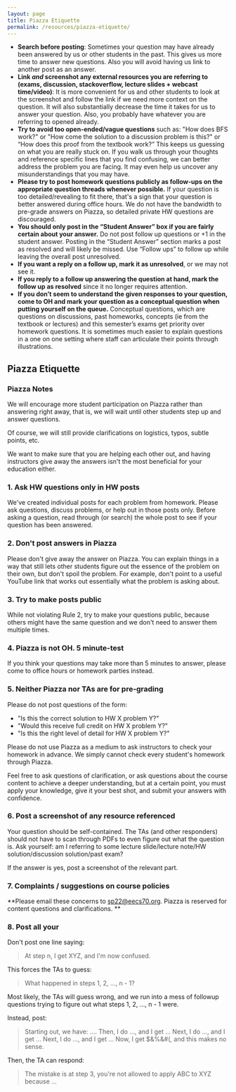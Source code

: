 ```yaml
---
layout: page
title: Piazza Etiquette
permalink: /resources/piazza-etiquette/
---
```


* **Search before posting**: Sometimes your question may have already been answered by us or other students in the past. This gives us more time to answer new questions. Also you will avoid having us link to another post as an answer.
* **Link _and_ screenshot any external resources you are referring to (exams, discussion, stackoverflow, lecture slides + webcast time/video)**: It is more convenient for us and other students to look at the screenshot and follow the link if we need more context on the question. It will also substantially decrease the time it takes for us to answer your question. Also, you probably have whatever you are referring to opened already.
* **Try to avoid too open-ended/vague questions** such as: "How does BFS work?" or "How come the solution to a discussion problem is this?" or “How does this proof from the textbook work?” This keeps us guessing on what you are really stuck on. If you walk us through your thoughts and reference specific lines that you find confusing, we can better address the problem you are facing. It may even help us uncover any misunderstandings that you may have.
* **Please try to post homework questions publicly as follow-ups on the appropriate question threads whenever possible.** If your question is too detailed/revealing to fit there, that's a sign that your question is better answered during office hours. We do not have the bandwidth to pre-grade answers on Piazza, so detailed private HW questions are discouraged.
* **You should only post in the “Student Answer” box if you are fairly certain about your answer.** Do not post follow up questions or +1 in the student answer. Posting in the “Student Answer” section marks a post as resolved and will likely be missed. Use “Follow ups” to follow up while leaving the overall post unresolved.
* **If you want a reply on a follow up, mark it as unresolved**, or we may not see it.
* **If you reply to a follow up answering the question at hand, mark the follow up as resolved** since it no longer requires attention.
* **If you don’t seem to understand the given responses to your question, come to OH and mark your question as a conceptual question when putting yourself on the queue.** Conceptual questions, which are questions on discussions, past homeworks, concepts (ie from the textbook or lectures) and this semester’s exams get priority over homework questions. It is sometimes much easier to explain questions in a one on one setting where staff can articulate their points through illustrations.

## Piazza Etiquette

### Piazza Notes

We will encourage more student participation on Piazza rather than answering right away, that is, we will wait until other students step up and answer questions.

Of course, we will still provide clarifications on logistics, typos, subtle points, etc.

We want to make sure that you are helping each other out, and having instructors give away the answers isn't the most beneficial for your education either.

### 1. Ask HW questions only in HW posts

We've created individual posts for each problem from homework. Please ask questions, discuss problems, or help out in those posts only. Before asking a question, read through (or search) the whole post to see if your question has been answered.

### 2. Don't post answers in Piazza

Please don't give away the answer on Piazza. You can explain things in a way that still lets other students figure out the essence of the problem on their own, but don't spoil the problem. For example, don't point to a useful YouTube link that works out essentially what the problem is asking about.

### 3. Try to make posts public

While not violating Rule 2, try to make your questions public, because others might have the same question and we don't need to answer them multiple times.

### 4. Piazza is not OH. 5 minute-test

If you think your questions may take more than 5 minutes to answer, please come to office hours or homework parties instead.

### 5. Neither Piazza nor TAs are for pre-grading

Please do not post questions of the form:

- "Is this the correct solution to HW X problem Y?"
- "Would this receive full credit on HW X problem Y?"
- "Is this the right level of detail for HW X problem Y?"

Please do not use Piazza as a medium to ask instructors to check your homework in advance. We simply cannot check every student's homework through Piazza.

Feel free to ask questions of clarification, or ask questions about the course content to achieve a deeper understanding, but at a certain point, you must apply your knowledge, give it your best shot, and submit your answers with confidence.

### 6. Post a screenshot of any resource referenced

Your question should be self-contained. The TAs (and other responders) should not have to scan through PDFs to even figure out what the question is. Ask yourself: am I referring to some lecture slide/lecture note/HW solution/discussion solution/past exam?

If the answer is yes, post a screenshot of the relevant part.

### 7. Complaints / suggestions on course policies

**Please email these concerns to sp22@eecs70.org. Piazza is reserved for content questions and clarifications.
**

### 8. Post all your

Don't post one line saying:
> At step n, I get XYZ, and I'm now confused.

This forces the TAs to guess:
> What happened in steps 1, 2, ..., n - 1?

Most likely, the TAs will guess wrong, and we run into a mess of followup questions trying to figure out what steps 1, 2, ..., n - 1 were.

Instead, post:

>Starting out, we have: ....
>Then, I do ..., and I get ...
>Next, I do ..., and I get ...
>Next, I do ..., and I get ...
>Now, I get $&%&#(, and this makes no sense.

Then, the TA can respond:

> The mistake is at step 3, you're not allowed to apply ABC to XYZ because ...


